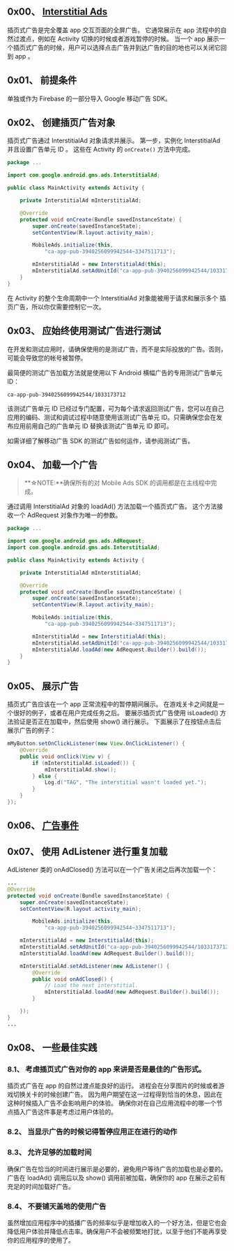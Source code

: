 ## 0x00、 [Interstitial Ads](https://developers.google.com/admob/android/interstitial)

插页式广告是完全覆盖 app 交互页面的全屏广告。
它通常展示在 app 流程中的自然过渡点，例如在 Activity 切换的时候或者游戏暂停的时候。
当一个 app 展示一个插页式广告的时候，用户可以选择点击广告并到达广告的目的地也可以关闭它回到 app 。

## 0x01、 前提条件
单独或作为 Firebase 的一部分导入 Google 移动广告 SDK。

## 0x02、 创建插页广告对象
插页式广告通过 InterstitialAd 对象请求并展示。
第一步，实例化 InterstitialAd 并且设置广告单元 ID 。
这些在 Activity 的 `onCreate()` 方法中完成。

```java
package ...

import com.google.android.gms.ads.InterstitialAd;

public class MainActivity extends Activity {

    private InterstitialAd mInterstitialAd;

    @Override
    protected void onCreate(Bundle savedInstanceState) {
        super.onCreate(savedInstanceState);
        setContentView(R.layout.activity_main);

        MobileAds.initialize(this,
            "ca-app-pub-3940256099942544~3347511713");

        mInterstitialAd = new InterstitialAd(this);
        mInterstitialAd.setAdUnitId("ca-app-pub-3940256099942544/1033173712");
    }
}
```

在 Activity 的整个生命周期中一个 InterstitialAd 对象能被用于请求和展示多个 插页广告，所以你仅需要控制它一次。

## 0x03、 应始终使用测试广告进行测试

在开发和测试应用时，请确保使用的是测试广告，而不是实际投放的广告。否则，可能会导致您的帐号被暂停。

最简便的测试广告加载方法就是使用以下 Android 横幅广告的专用测试广告单元 ID：

`ca-app-pub-3940256099942544/1033173712`

该测试广告单元 ID 已经过专门配置，可为每个请求返回测试广告，您可以在自己应用的编码、测试和调试过程中随意使用该测试广告单元 ID。只需确保您会在发布应用前用自己的广告单元 ID 替换该测试广告单元 ID 即可。

如需详细了解移动广告 SDK 的测试广告如何运作，请参阅测试广告。

## 0x04、 加载一个广告
>**☆NOTE:**确保所有的对 Mobile Ads SDK 的调用都是在主线程中完成。

通过调用 InterstitialAd 对象的 loadAd() 方法加载一个插页式广告。
这个方法接收一个 AdRequest 对象作为唯一的参数。

```java
package ...

import com.google.android.gms.ads.AdRequest;
import com.google.android.gms.ads.InterstitialAd;

public class MainActivity extends Activity {

    private InterstitialAd mInterstitialAd;

    @Override
    protected void onCreate(Bundle savedInstanceState) {
        super.onCreate(savedInstanceState);
        setContentView(R.layout.activity_main);

        MobileAds.initialize(this,
            "ca-app-pub-3940256099942544~3347511713");

        mInterstitialAd = new InterstitialAd(this);
        mInterstitialAd.setAdUnitId("ca-app-pub-3940256099942544/1033173712");
        mInterstitialAd.loadAd(new AdRequest.Builder().build());
    }
}
```

## 0x05、 展示广告
插页式广告应该在一个 app 正常流程中的暂停期间展示。
在游戏关卡之间就是一个很好的例子，或者在用户完成任务之后。
要展示插页式广告使用 isLoaded() 方法验证是否正在加载中，然后使用 show() 进行展示。
下面展示了在按钮点击后展示广告的例子：

```java
mMyButton.setOnClickListener(new View.OnClickListener() {
    @Override
    public void onClick(View v) {
        if (mInterstitialAd.isLoaded()) {
            mInterstitialAd.show();
        } else {
            Log.d("TAG", "The interstitial wasn't loaded yet.");
        }
    }
});
```

## 0x06、 [广告事件](https://developers.google.com/admob/android/banner#ad_events)

## 0x07、 使用 AdListener 进行重复加载

AdListener 类的 onAdClosed() 方法可以在一个广告关闭之后再次加载一个：

```java
...
@Override
protected void onCreate(Bundle savedInstanceState) {
    super.onCreate(savedInstanceState);
    setContentView(R.layout.activity_main);

        MobileAds.initialize(this,
            "ca-app-pub-3940256099942544~3347511713");

    mInterstitialAd = new InterstitialAd(this);
    mInterstitialAd.setAdUnitId("ca-app-pub-3940256099942544/1033173712");
    mInterstitialAd.loadAd(new AdRequest.Builder().build());

    mInterstitialAd.setAdListener(new AdListener() {
        @Override
        public void onAdClosed() {
            // Load the next interstitial.
            mInterstitialAd.loadAd(new AdRequest.Builder().build());
        }

    });
}
...
```

## 0x08、 一些最佳实践
### 8.1、 考虑插页式广告对你的 app 来讲是否是最佳的广告形式。

插页式广告在 app 的自然过渡点能良好的运行。
进程会在分享图片的时候或者游戏切换关卡的时候创建广告。
因为用户期望在这一过程得到恰当的休息，因此在这种时候插入广告不会影响用户的体验。
确保你对在自己应用流程中的哪一个节点插入广告这件事是考虑过用户体验的。

### 8.2、 当显示广告的时候记得暂停应用正在进行的动作
### 8.3、 允许足够的加载时间
确保广告在恰当的时间进行展示是必要的，避免用户等待广告的加载也是必要的。
广告在 loadAd() 调用后以及 show() 调用前被加载，确保你的 app 在展示之前有充足的时间加载好广告。

### 8.4、 不要铺天盖地的使用广告
虽然增加应用程序中的插播广告的频率似乎是增加收入的一个好方法，但是它也会降低用户体验并降低点击率。确保用户不会被频繁地打扰，以至于他们不能再享受你的应用程序的使用了。